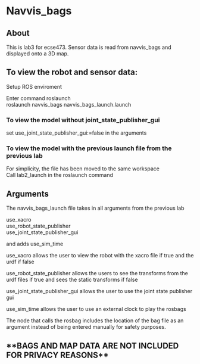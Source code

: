 <h1>Navvis_bags</h1>
<h2>About</h2>
This is lab3 for ecse473. Sensor data is read from navvis_bags and displayed onto a 3D map.

<h2>To view the robot and sensor data:</h2>
Setup ROS enviroment

<p>Enter command roslaunch <package> <launch.file> <args><br>
roslaunch navvis_bags navvis_bags_launch.launch</p>

<h3>To view the model without joint_state_publisher_gui </h3>

set use_joint_state_publisher_gui:=false in the arguments

<h3>To view the model with the previous launch file from the previous lab</h3>
<p>For simplicity, the file has been moved to the same workspace<br>
Call lab2_launch in the roslaunch command</p>

<h2>Arguments</h2>
The navvis_bags_launch file takes in all arguments from the previous lab
<p>
  use_xacro<br>
  use_robot_state_publisher<br>
  use_joint_state_publisher_gui<br>

and adds use_sim_time<br>

use_xacro allows the user to view the robot with the xacro file if true and the urdf if false<br>

use_robot_state_publisher allows the users to see the transforms from the urdf files if true and sees the static transforms if false<br>

use_joint_state_publisher_gui allows the user to use the joint state publisher gui<br>

use_sim_time allows the user to use an external clock to play the rosbags<br>

The node that calls the rosbag includes the location of the bag file as an argument instead of being entered manually for safety purposes.
</p>

<h2>**BAGS AND MAP DATA ARE NOT INCLUDED FOR PRIVACY REASONS**</h2>
